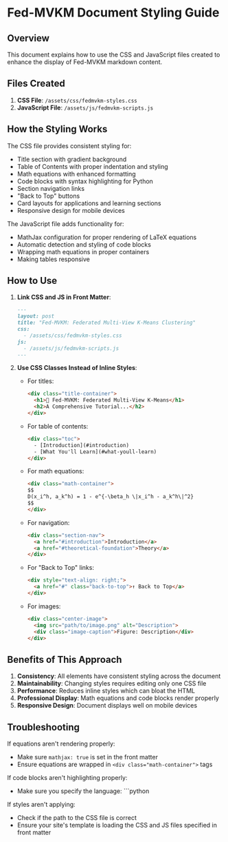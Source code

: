 # Fed-MVKM Document Styling Guide

## Overview

This document explains how to use the CSS and JavaScript files created to enhance the display of Fed-MVKM markdown content.

## Files Created

1. **CSS File**: `/assets/css/fedmvkm-styles.css`
2. **JavaScript File**: `/assets/js/fedmvkm-scripts.js`

## How the Styling Works

The CSS file provides consistent styling for:

- Title section with gradient background
- Table of Contents with proper indentation and styling
- Math equations with enhanced formatting
- Code blocks with syntax highlighting for Python
- Section navigation links
- "Back to Top" buttons
- Card layouts for applications and learning sections
- Responsive design for mobile devices

The JavaScript file adds functionality for:

- MathJax configuration for proper rendering of LaTeX equations
- Automatic detection and styling of code blocks
- Wrapping math equations in proper containers
- Making tables responsive

## How to Use

1. **Link CSS and JS in Front Matter**:
   ```markdown
   ---
   layout: post
   title: "Fed-MVKM: Federated Multi-View K-Means Clustering"
   css: 
     - /assets/css/fedmvkm-styles.css
   js:
     - /assets/js/fedmvkm-scripts.js
   ---
   ```

2. **Use CSS Classes Instead of Inline Styles**:

   - For titles:
     ```html
     <div class="title-container">
       <h1>🌟 Fed-MVKM: Federated Multi-View K-Means</h1>
       <h2>A Comprehensive Tutorial...</h2>
     </div>
     ```

   - For table of contents:
     ```html
     <div class="toc">
       - [Introduction](#introduction)
       - [What You'll Learn](#what-youll-learn)
     </div>
     ```

   - For math equations:
     ```html
     <div class="math-container">
     $$
     D(x_i^h, a_k^h) = 1 - e^{-\beta_h \|x_i^h - a_k^h\|^2}
     $$
     </div>
     ```

   - For navigation:
     ```html
     <div class="section-nav">
       <a href="#introduction">Introduction</a>
       <a href="#theoretical-foundation">Theory</a>
     </div>
     ```

   - For "Back to Top" links:
     ```html
     <div style="text-align: right;">
       <a href="#" class="back-to-top">↑ Back to Top</a>
     </div>
     ```

   - For images:
     ```html
     <div class="center-image">
       <img src="path/to/image.png" alt="Description">
       <div class="image-caption">Figure: Description</div>
     </div>
     ```

## Benefits of This Approach

1. **Consistency**: All elements have consistent styling across the document
2. **Maintainability**: Changing styles requires editing only one CSS file
3. **Performance**: Reduces inline styles which can bloat the HTML
4. **Professional Display**: Math equations and code blocks render properly
5. **Responsive Design**: Document displays well on mobile devices

## Troubleshooting

If equations aren't rendering properly:
- Make sure `mathjax: true` is set in the front matter
- Ensure equations are wrapped in `<div class="math-container">` tags

If code blocks aren't highlighting properly:
- Make sure you specify the language: ```python

If styles aren't applying:
- Check if the path to the CSS file is correct
- Ensure your site's template is loading the CSS and JS files specified in front matter
